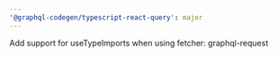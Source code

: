 ```yaml
---
'@graphql-codegen/typescript-react-query': major
---
```


Add support for useTypeImports when using fetcher: graphql-request
